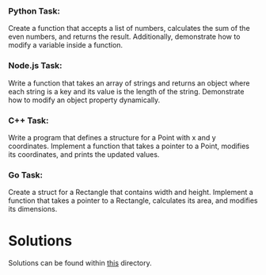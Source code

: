 ### Python Task:

Create a function that accepts a list of numbers, calculates the sum of the even numbers,
and returns the result. Additionally, demonstrate how to modify a variable inside a function.

### Node.js Task:

Write a function that takes an array of strings and returns an object
where each string is a key and its value is the length of the string.
Demonstrate how to modify an object property dynamically.

### C++ Task:

Write a program that defines a structure for a Point with x and y coordinates.
Implement a function that takes a pointer to a Point, modifies its coordinates,
and prints the updated values.

### Go Task:

Create a struct for a Rectangle that contains width and height.
Implement a function that takes a pointer to a Rectangle, calculates its area,
and modifies its dimensions.

# Solutions

Solutions can be found within [this](./Tasks/) directory.

